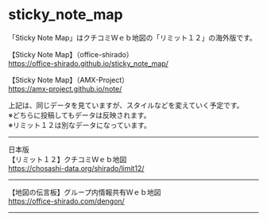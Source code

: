 # sticky_note_map
「Sticky Note Map」はクチコミＷｅｂ地図の「リミット１２」の海外版です。

【Sticky Note Map】（office-shirado）<br>
https://office-shirado.github.io/sticky_note_map/

【Sticky Note Map】（AMX-Project）<br>
https://amx-project.github.io/note/

上記は、同じデータを見ていますが、スタイルなどを変えていく予定です。<br>
※どちらに投稿してもデータは反映されます。<br>
※リミット１２は別なデータになっています。<br>

---------------------------------------------------------
日本版<br>
【リミット１２】クチコミＷｅｂ地図<br>
https://chosashi-data.org/shirado/limit12/

---------------------------------------------------------
【地図の伝言板】グループ内情報共有Ｗｅｂ地図<br>
https://office-shirado.com/dengon/

---------------------------------------------------------
